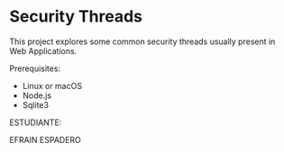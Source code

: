 # Security Threads

This project explores some common security threads usually present in Web Applications.

Prerequisites:
- Linux or macOS
- Node.js 
- Sqlite3

ESTUDIANTE:

EFRAIN ESPADERO
